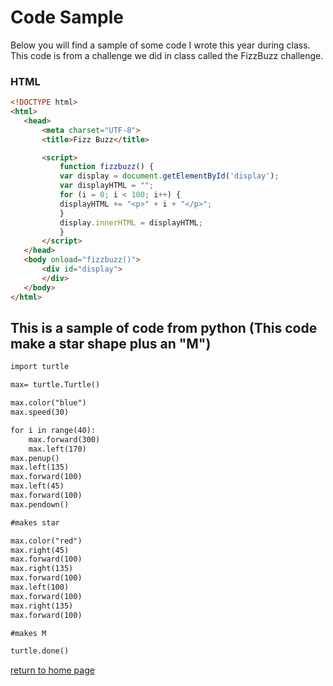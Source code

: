 # Code Sample

Below you will find a sample of some code I wrote this year during class. This code is from a challenge we did in class called the FizzBuzz challenge.

### HTML
```html
<!DOCTYPE html>
<html>
   <head>
       <meta charset="UTF-8">
       <title>Fizz Buzz</title>

       <script>
           function fizzbuzz() {
           var display = document.getElementById('display');
           var displayHTML = "";
           for (i = 0; i < 100; i++) {
           displayHTML += "<p>" + i + "</p>";
           }
           display.innerHTML = displayHTML;
           }
       </script>
   </head>
   <body onload="fizzbuzz()">
       <div id="display">
       </div>
   </body>
</html>
```
 ## This is a sample of code from python (This code make a star shape plus an "M")
```html
import turtle

max= turtle.Turtle()

max.color("blue")
max.speed(30)

for i in range(40):
    max.forward(300)
    max.left(170)
max.penup()
max.left(135)
max.forward(100)
max.left(45)
max.forward(100)
max.pendown()

#makes star

max.color("red")
max.right(45)
max.forward(100)
max.right(135)
max.forward(100)
max.left(100)
max.forward(100)
max.right(135)
max.forward(100)

#makes M

turtle.done()
```


[return to home page](./README.md)
